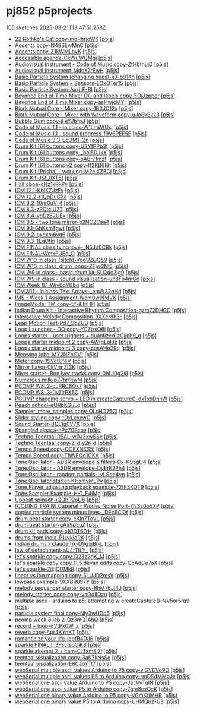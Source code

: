 # pj852 p5projects
[105 sketches 2025-03-21T13:47:51.258Z](./downloads/gen/sketches_recent.md)

- [22 Rothko's Cat copy-mdRhrjoWK](./p5projects/22%20Rothko's%20Cat%20copy-mdRhrjoWK) [[p5js](https://editor.p5js.org/pj852/sketches/mdRhrjoWK)]
- [Accents copy-N49SEwMnC](./p5projects/Accents%20copy-N49SEwMnC) [[p5js](https://editor.p5js.org/pj852/sketches/N49SEwMnC)]
- [Accents copy-Z1kWMLhyK](./p5projects/Accents%20copy-Z1kWMLhyK) [[p5js](https://editor.p5js.org/pj852/sketches/Z1kWMLhyK)]
- [Accessible agenda-CcWuWQMgj](./p5projects/Accessible%20agenda-CcWuWQMgj) [[p5js](https://editor.p5js.org/pj852/sketches/CcWuWQMgj)]
- [Audiovisual Instrument - Code of Music copy-ZtHbthujD](./p5projects/Audiovisual%20Instrument%20-%20Code%20of%20Music%20copy-ZtHbthujD) [[p5js](https://editor.p5js.org/pj852/sketches/ZtHbthujD)]
- [Audiovisual Instrument-MdpX7rEwH](./p5projects/Audiovisual%20Instrument-MdpX7rEwH) [[p5js](https://editor.p5js.org/pj852/sketches/MdpX7rEwH)]
- [Basic Particle System (changing hues)-ij9-b914h](./p5projects/Basic%20Particle%20System%20(changing%20hues)-ij9-b914h) [[p5js](https://editor.p5js.org/pj852/sketches/ij9-b914h)]
- [Basic Particle System + Sensors-LOxOTer15](./p5projects/Basic%20Particle%20System%20%2B%20Sensors-LOxOTer15) [[p5js](https://editor.p5js.org/pj852/sketches/LOxOTer15)]
- [Basic Particle System-Axrj-F-Bl](./p5projects/Basic%20Particle%20System-Axrj-F-Bl) [[p5js](https://editor.p5js.org/pj852/sketches/Axrj-F-Bl)]
- [Beyonce End of Time Mixer OO and labels copy-5OiJzpper](./p5projects/Beyonce%20End%20of%20Time%20Mixer%20OO%20and%20labels%20copy-5OiJzpper) [[p5js](https://editor.p5js.org/pj852/sketches/5OiJzpper)]
- [Beyonce End of Time Mixer copy-asHwjcMYj](./p5projects/Beyonce%20End%20of%20Time%20Mixer%20copy-asHwjcMYj) [[p5js](https://editor.p5js.org/pj852/sketches/asHwjcMYj)]
- [Bjork Mutual Core - Mixer copy-1B3JO12x](./p5projects/Bjork%20Mutual%20Core%20-%20Mixer%20copy-1B3JO12x) [[p5js](https://editor.p5js.org/pj852/sketches/-1B3JO12x)]
- [Bjork Mutual Core - Mixer with Waveform copy-uJoEkBkk3](./p5projects/Bjork%20Mutual%20Core%20-%20Mixer%20with%20Waveform%20copy-uJoEkBkk3) [[p5js](https://editor.p5js.org/pj852/sketches/uJoEkBkk3)]
- [Bubble Gum copy-jFeYJbfpJ](./p5projects/Bubble%20Gum%20copy-jFeYJbfpJ) [[p5js](https://editor.p5js.org/pj852/sketches/jFeYJbfpJ)]
- [Code of Music 1.1 - in class-W1LmWtUsj](./p5projects/Code%20of%20Music%201.1%20-%20in%20class-W1LmWtUsj) [[p5js](https://editor.p5js.org/pj852/sketches/W1LmWtUsj)]
- [Code of Music 1.1 - sound progress-f9V6PEF5F](./p5projects/Code%20of%20Music%201.1%20-%20sound%20progress-f9V6PEF5F) [[p5js](https://editor.p5js.org/pj852/sketches/f9V6PEF5F)]
- [Code of Music 3.3-EcOM1-Qn](./p5projects/Code%20of%20Music%203.3-EcOM1-Qn) [[p5js](https://editor.p5js.org/pj852/sketches/-EcOM1-Qn)]
- [Drum Kit \[6\] buttons copy-U3YfPPb3t](./p5projects/Drum%20Kit%20%5B6%5D%20buttons%20copy-U3YfPPb3t) [[p5js](https://editor.p5js.org/pj852/sketches/U3YfPPb3t)]
- [Drum Kit \[6\] buttons copy-\_bol5DJkY](./p5projects/Drum%20Kit%20%5B6%5D%20buttons%20copy-_bol5DJkY) [[p5js](https://editor.p5js.org/pj852/sketches/_bol5DJkY)]
- [Drum Kit \[6\] buttons copy-oABr7fmzf](./p5projects/Drum%20Kit%20%5B6%5D%20buttons%20copy-oABr7fmzf) [[p5js](https://editor.p5js.org/pj852/sketches/oABr7fmzf)]
- [Drum Kit \[6\] buttons v2 copy-If2KB6I8t](./p5projects/Drum%20Kit%20%5B6%5D%20buttons%20v2%20copy-If2KB6I8t) [[p5js](https://editor.p5js.org/pj852/sketches/If2KB6I8t)]
- [Drum Kit \[Prisha\] - working-M2eiXZ8Cj](./p5projects/Drum%20Kit%20%5BPrisha%5D%20-%20working-M2eiXZ8Cj) [[p5js](https://editor.p5js.org/pj852/sketches/M2eiXZ8Cj)]
- [Drum Kit-JSf\_0XT5t](./p5projects/Drum%20Kit-JSf_0XT5t) [[p5js](https://editor.p5js.org/pj852/sketches/JSf_0XT5t)]
- [Hail oboe-cHz1kPkPy](./p5projects/Hail%20oboe-cHz1kPkPy) [[p5js](https://editor.p5js.org/pj852/sketches/cHz1kPkPy)]
- [ICM 12.1-KblXZJzFv](./p5projects/ICM%2012.1-KblXZJzFv) [[p5js](https://editor.p5js.org/pj852/sketches/KblXZJzFv)]
- [ICM 12.2-r1QgDuGXa](./p5projects/ICM%2012.2-r1QgDuGXa) [[p5js](https://editor.p5js.org/pj852/sketches/r1QgDuGXa)]
- [ICM 8.2-10nr0uV-4](./p5projects/ICM%208.2-10nr0uV-4) [[p5js](https://editor.p5js.org/pj852/sketches/10nr0uV-4)]
- [ICM 8.3-zPQtcIU7T](./p5projects/ICM%208.3-zPQtcIU7T) [[p5js](https://editor.p5js.org/pj852/sketches/zPQtcIU7T)]
- [ICM 8.4-vgDz82UEx](./p5projects/ICM%208.4-vgDz82UEx) [[p5js](https://editor.p5js.org/pj852/sketches/vgDz82UEx)]
- [ICM 8.5 - two tone mirror-b2NCZCaa4](./p5projects/ICM%208.5%20-%20two%20tone%20mirror-b2NCZCaa4) [[p5js](https://editor.p5js.org/pj852/sketches/b2NCZCaa4)]
- [ICM 9.1-GhKxmTgwt](./p5projects/ICM%209.1-GhKxmTgwt) [[p5js](https://editor.p5js.org/pj852/sketches/GhKxmTgwt)]
- [ICM 9.2-qxdxm6vg6](./p5projects/ICM%209.2-qxdxm6vg6) [[p5js](https://editor.p5js.org/pj852/sketches/qxdxm6vg6)]
- [ICM 9.3-1EqOflri](./p5projects/ICM%209.3-1EqOflri) [[p5js](https://editor.p5js.org/pj852/sketches/-1EqOflri)]
- [ICM FINAL classifying love-\_N5Jd0CBk](./p5projects/ICM%20FINAL%20classifying%20love-_N5Jd0CBk) [[p5js](https://editor.p5js.org/pj852/sketches/_N5Jd0CBk)]
- [ICM FINAL-WmkFUEq\_O](./p5projects/ICM%20FINAL-WmkFUEq_O) [[p5js](https://editor.p5js.org/pj852/sketches/WmkFUEq_O)]
- [ICM W10 in class (pitch)-VgdUZGQ59](./p5projects/ICM%20W10%20in%20class%20(pitch)-VgdUZGQ59) [[p5js](https://editor.p5js.org/pj852/sketches/VgdUZGQ59)]
- [ICM W10 in class\_drum loops-ZFjw2Nl6](./p5projects/ICM%20W10%20in%20class_drum%20loops-ZFjw2Nl6) [[p5js](https://editor.p5js.org/pj852/sketches/-ZFjw2Nl6)]
- [ICM W9 in class - basic drum kit-SU2dc3ig9](./p5projects/ICM%20W9%20in%20class%20-%20basic%20drum%20kit-SU2dc3ig9) [[p5js](https://editor.p5js.org/pj852/sketches/SU2dc3ig9)]
- [ICM W9 in class - sound visualization-uh8Fo4mGo](./p5projects/ICM%20W9%20in%20class%20-%20sound%20visualization-uh8Fo4mGo) [[p5js](https://editor.p5js.org/pj852/sketches/uh8Fo4mGo)]
- [ICM Week 8.1-Wjv0qYBbq](./p5projects/ICM%20Week%208.1-Wjv0qYBbq) [[p5js](https://editor.p5js.org/pj852/sketches/Wjv0qYBbq)]
- [ICMW11 - in class Text Arrays-\_emW32qHd](./p5projects/ICMW11%20-%20in%20class%20Text%20Arrays-_emW32qHd) [[p5js](https://editor.p5js.org/pj852/sketches/_emW32qHd)]
- [IMS - Week 1 Assignment-Wem0w9PdVK](./p5projects/IMS%20-%20Week%201%20Assignment-Wem0w9PdVK) [[p5js](https://editor.p5js.org/pj852/sketches/em0w9PdVK)]
- [ImageModel\_TM copy-5f-jEInHH](./p5projects/ImageModel_TM%20copy-5f-jEInHH) [[p5js](https://editor.p5js.org/pj852/sketches/5f-jEInHH)]
- [Indian Drum Kit - Interactive Rhythm Composition-gzm72DHGD](./p5projects/Indian%20Drum%20Kit%20-%20Interactive%20Rhythm%20Composition-gzm72DHGD) [[p5js](https://editor.p5js.org/pj852/sketches/gzm72DHGD)]
- [Interactive Melody Composition-9XXer8h3-](./p5projects/Interactive%20Melody%20Composition-9XXer8h3-) [[p5js](https://editor.p5js.org/pj852/sketches/9XXer8h3-)]
- [Leap Motion Test-Pd7\_CbZUB](./p5projects/Leap%20Motion%20Test-Pd7_CbZUB) [[p5js](https://editor.p5js.org/pj852/sketches/Pd7_CbZUB)]
- [Loop Launcher - OO copy-YCZtrsQ6i](./p5projects/Loop%20Launcher%20-%20OO%20copy-YCZtrsQ6i) [[p5js](https://editor.p5js.org/pj852/sketches/YCZtrsQ6i)]
- [Loops starter - user triggers + quantized-zCjjph9\_g](./p5projects/Loops%20starter%20-%20user%20triggers%20%2B%20quantized-zCjjph9_g) [[p5js](https://editor.p5js.org/pj852/sketches/zCjjph9_g)]
- [Loops starter midpoint 2 copy-AWfgLgIJz](./p5projects/Loops%20starter%20midpoint%202%20copy-AWfgLgIJz) [[p5js](https://editor.p5js.org/pj852/sketches/AWfgLgIJz)]
- [Loops starter midpoint 3 copy-cosAHo29q](./p5projects/Loops%20starter%20midpoint%203%20copy-cosAHo29q) [[p5js](https://editor.p5js.org/pj852/sketches/cosAHo29q)]
- [Meowing lobe-MY2NFbCV1](./p5projects/Meowing%20lobe-MY2NFbCV1) [[p5js](https://editor.p5js.org/pj852/sketches/MY2NFbCV1)]
- [Meter copy-1SVetCf4V](./p5projects/Meter%20copy-1SVetCf4V) [[p5js](https://editor.p5js.org/pj852/sketches/1SVetCf4V)]
- [Mirror flavor-0kVrmZt3K](./p5projects/Mirror%20flavor-0kVrmZt3K) [[p5js](https://editor.p5js.org/pj852/sketches/0kVrmZt3K)]
- [Mixer starter- Bon Iver tracks copy-0hUI0g2j8](./p5projects/Mixer%20starter-%20Bon%20Iver%20tracks%20copy-0hUI0g2j8) [[p5js](https://editor.p5js.org/pj852/sketches/0hUI0g2j8)]
- [Numerous milk-p77hrfhwM](./p5projects/Numerous%20milk-p77hrfhwM) [[p5js](https://editor.p5js.org/pj852/sketches/p77hrfhwM)]
- [PCOMP W8L2-cuRRC8Qk7](./p5projects/PCOMP%20W8L2-cuRRC8Qk7) [[p5js](https://editor.p5js.org/pj852/sketches/cuRRC8Qk7)]
- [PCOMP W8L3-0v11rEX5O](./p5projects/PCOMP%20W8L3-0v11rEX5O) [[p5js](https://editor.p5js.org/pj852/sketches/0v11rEX5O)]
- [PCOMP changing servo + LED in createCapture()-dxTxxDnnW](./p5projects/PCOMP%20changing%20servo%20%2B%20LED%20in%20createCapture()-dxTxxDnnW) [[p5js](https://editor.p5js.org/pj852/sketches/dxTxxDnnW)]
- [Peach school-eQRbKGuLq](./p5projects/Peach%20school-eQRbKGuLq) [[p5js](https://editor.p5js.org/pj852/sketches/eQRbKGuLq)]
- [Sampler\_more\_samples copy-OLsHO76Ci](./p5projects/Sampler_more_samples%20copy-OLsHO76Ci) [[p5js](https://editor.p5js.org/pj852/sketches/OLsHO76Ci)]
- [Slider styling copy-tDxLexxwO](./p5projects/Slider%20styling%20copy-tDxLexxwO) [[p5js](https://editor.p5js.org/pj852/sketches/tDxLexxwO)]
- [Sound Starter-BQL1g0V7X](./p5projects/Sound%20Starter-BQL1g0V7X) [[p5js](https://editor.p5js.org/pj852/sketches/BQL1g0V7X)]
- [Spangled alpaca-hPcZ0Eobv](./p5projects/Spangled%20alpaca-hPcZ0Eobv) [[p5js](https://editor.p5js.org/pj852/sketches/hPcZ0Eobv)]
- [Techno Teentaal REAL-w0J3xwSSv](./p5projects/Techno%20Teentaal%20REAL-w0J3xwSSv) [[p5js](https://editor.p5js.org/pj852/sketches/w0J3xwSSv)]
- [Techno Teentaal copy-Z\_d\_y2rFd](./p5projects/Techno%20Teentaal%20copy-Z_d_y2rFd) [[p5js](https://editor.p5js.org/pj852/sketches/Z_d_y2rFd)]
- [Tempo Speed copy-QOFXNXS5I](./p5projects/Tempo%20Speed%20copy-QOFXNXS5I) [[p5js](https://editor.p5js.org/pj852/sketches/QOFXNXS5I)]
- [Tempo Speed copy-ThWFOd1GKA](./p5projects/Tempo%20Speed%20copy-ThWFOd1GKA) [[p5js](https://editor.p5js.org/pj852/sketches/hWFOd1GKA)]
- [Tone.Oscillator - ADSR envelope & filters-Dx-K95gU4](./p5projects/Tone.Oscillator%20-%20ADSR%20envelope%20%26%20filters-Dx-K95gU4) [[p5js](https://editor.p5js.org/pj852/sketches/Dx-K95gU4)]
- [Tone.Oscillator - ASDR envelope-DyErE2Ph4](./p5projects/Tone.Oscillator%20-%20ASDR%20envelope-DyErE2Ph4) [[p5js](https://editor.p5js.org/pj852/sketches/DyErE2Ph4)]
- [Tone.Oscillator - random partials-LvLSde4yn](./p5projects/Tone.Oscillator%20-%20random%20partials-LvLSde4yn) [[p5js](https://editor.p5js.org/pj852/sketches/LvLSde4yn)]
- [Tone.Oscillator starter-KHxmyMJPv](./p5projects/Tone.Oscillator%20starter-KHxmyMJPv) [[p5js](https://editor.p5js.org/pj852/sketches/KHxmyMJPv)]
- [Tone.Player adjusting playback example-72fF3KOT9](./p5projects/Tone.Player%20adjusting%20playback%20example-72fF3KOT9) [[p5js](https://editor.p5js.org/pj852/sketches/72fF3KOT9)]
- [Tone.Sampler Example-H-T\_F4jMg](./p5projects/Tone.Sampler%20Example-H-T_F4jMg) [[p5js](https://editor.p5js.org/pj852/sketches/H-T_F4jMg)]
- [Upbeat spinach-iQQbP2oU6](./p5projects/Upbeat%20spinach-iQQbP2oU6) [[p5js](https://editor.p5js.org/pj852/sketches/iQQbP2oU6)]
- [\[CODING TRAIN\] Cabana\! - Worley Noise Port-7NSz0o5XP](./p5projects/%5BCODING%20TRAIN%5D%20Cabana!%20-%20Worley%20Noise%20Port-7NSz0o5XP) [[p5js](https://editor.p5js.org/pj852/sketches/7NSz0o5XP)]
- [copied particle system minus lines-\_DEc6Cl0f](./p5projects/copied%20particle%20system%20minus%20lines-_DEc6Cl0f) [[p5js](https://editor.p5js.org/pj852/sketches/_DEc6Cl0f)]
- [drum beat starter copy-cKln7ToVL](./p5projects/drum%20beat%20starter%20copy-cKln7ToVL) [[p5js](https://editor.p5js.org/pj852/sketches/cKln7ToVL)]
- [drum beat starter-gAa9pEuZ](./p5projects/drum%20beat%20starter-gAa9pEuZ) [[p5js](https://editor.p5js.org/pj852/sketches/-gAa9pEuZ)]
- [drum kit pads copy-o1ODT67rH](./p5projects/drum%20kit%20pads%20copy-o1ODT67rH) [[p5js](https://editor.p5js.org/pj852/sketches/o1ODT67rH)]
- [drums from india-P1LykIoRK](./p5projects/drums%20from%20india-P1LykIoRK) [[p5js](https://editor.p5js.org/pj852/sketches/P1LykIoRK)]
- [indian drums - claude fix-QVgxjBr-L](./p5projects/indian%20drums%20-%20claude%20fix-QVgxjBr-L) [[p5js](https://editor.p5js.org/pj852/sketches/QVgxjBr-L)]
- [law of detachment-aU4rTILY\_](./p5projects/law%20of%20detachment-aU4rTILY_) [[p5js](https://editor.p5js.org/pj852/sketches/aU4rTILY_)]
- [let's sparkle copy copy-Q23z2gK\_M](./p5projects/let's%20sparkle%20copy%20copy-Q23z2gK_M) [[p5js](https://editor.p5js.org/pj852/sketches/Q23z2gK_M)]
- [let's sparkle copy copy\_11.5 devan edits copy-Q5AdCe7oX](./p5projects/let's%20sparkle%20copy%20copy_11.5%20devan%20edits%20copy-Q5AdCe7oX) [[p5js](https://editor.p5js.org/pj852/sketches/Q5AdCe7oX)]
- [let's sparkle-7iEjQDMkR](./p5projects/let's%20sparkle-7iEjQDMkR) [[p5js](https://editor.p5js.org/pj852/sketches/7iEjQDMkR)]
- [linear vs log mapping copy-5LUJD2msV](./p5projects/linear%20vs%20log%20mapping%20copy-5LUJD2msV) [[p5js](https://editor.p5js.org/pj852/sketches/5LUJD2msV)]
- [lowpass example-9XXBR0S7Y](./p5projects/lowpass%20example-9XXBR0S7Y) [[p5js](https://editor.p5js.org/pj852/sketches/9XXBR0S7Y)]
- [melody sequencer starter copy-8hM76JI4J](./p5projects/melody%20sequencer%20starter%20copy-8hM76JI4J) [[p5js](https://editor.p5js.org/pj852/sketches/8hM76JI4J)]
- [melody\_starter\_code copy-vaOdIIQzu](./p5projects/melody_starter_code%20copy-vaOdIIQzu) [[p5js](https://editor.p5js.org/pj852/sketches/vaOdIIQzu)]
- [multiple ascii - arduino to p5; attempting w createCapture()-NV5or5rq9](./p5projects/multiple%20ascii%20-%20arduino%20to%20p5%3B%20attempting%20w%20createCapture()-NV5or5rq9) [[p5js](https://editor.p5js.org/pj852/sketches/NV5or5rq9)]
- [particle system final copy-Nly3wUDo6](./p5projects/particle%20system%20final%20copy-Nly3wUDo6) [[p5js](https://editor.p5js.org/pj852/sketches/Nly3wUDo6)]
- [pcomp week 8 lab 2-Dz3mQ1AhQ](./p5projects/pcomp%20week%208%20lab%202-Dz3mQ1AhQ) [[p5js](https://editor.p5js.org/pj852/sketches/Dz3mQ1AhQ)]
- [record + loop-qVtPx0W\_z](./p5projects/record%20%2B%20loop-qVtPx0W_z) [[p5js](https://editor.p5js.org/pj852/sketches/qVtPx0W_z)]
- [reverb copy-Apr4KYnKT](./p5projects/reverb%20copy-Apr4KYnKT) [[p5js](https://editor.p5js.org/pj852/sketches/Apr4KYnKT)]
- [romanticize your life-jopfB4DJ6](./p5projects/romanticize%20your%20life-jopfB4DJ6) [[p5js](https://editor.p5js.org/pj852/sketches/jopfB4DJ6)]
- [sparkle FINAL\!\!\! 3-3ytsoCiK3](./p5projects/sparkle%20FINAL!!!%203-3ytsoCiK3) [[p5js](https://editor.p5js.org/pj852/sketches/3ytsoCiK3)]
- [sparkle attempt 2 + cam-0LTxm8j7I](./p5projects/sparkle%20attempt%202%20%2B%20cam-0LTxm8j7I) [[p5js](https://editor.p5js.org/pj852/sketches/0LTxm8j7I)]
- [teentaal visualization copy-3aK7kNsSe](./p5projects/teentaal%20visualization%20copy-3aK7kNsSe) [[p5js](https://editor.p5js.org/pj852/sketches/3aK7kNsSe)]
- [teentaal visualization-E8CaoYTt7](./p5projects/teentaal%20visualization-E8CaoYTt7) [[p5js](https://editor.p5js.org/pj852/sketches/E8CaoYTt7)]
- [webSerial multiple ascii values Arduino to P5 copy-ylGVDVo9O](./p5projects/webSerial%20multiple%20ascii%20values%20Arduino%20to%20P5%20copy-ylGVDVo9O) [[p5js](https://editor.p5js.org/pj852/sketches/ylGVDVo9O)]
- [webSerial multiple ascii values P5 to Arduino copy-rmDSdMMoJx](./p5projects/webSerial%20multiple%20ascii%20values%20P5%20to%20Arduino%20copy-rmDSdMMoJx) [[p5js](https://editor.p5js.org/pj852/sketches/mDSdMMoJx)]
- [webSerial one ascii value Arduino to P5 copy-JacVvTqlN](./p5projects/webSerial%20one%20ascii%20value%20Arduino%20to%20P5%20copy-JacVvTqlN) [[p5js](https://editor.p5js.org/pj852/sketches/JacVvTqlN)]
- [webSerial one ascii value P5 to Arduino copy-7gm8oxQcK](./p5projects/webSerial%20one%20ascii%20value%20P5%20to%20Arduino%20copy-7gm8oxQcK) [[p5js](https://editor.p5js.org/pj852/sketches/7gm8oxQcK)]
- [webSerial one binary value Arduino to P5 copy-VGmKfiMHR](./p5projects/webSerial%20one%20binary%20value%20Arduino%20to%20P5%20copy-VGmKfiMHR) [[p5js](https://editor.p5js.org/pj852/sketches/VGmKfiMHR)]
- [webSerial one binary value P5 to Arduino copy-UHMQ6z-U3](./p5projects/webSerial%20one%20binary%20value%20P5%20to%20Arduino%20copy-UHMQ6z-U3) [[p5js](https://editor.p5js.org/pj852/sketches/UHMQ6z-U3)]